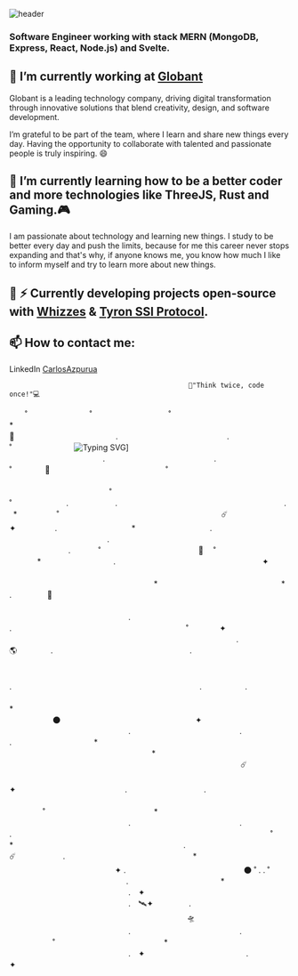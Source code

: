 ![header](https://capsule-render.vercel.app/api?type=waving&color=auto&height=300&section=header&text=Hi%20there,%20I%27m%20Carlos%20Azpurua%20and%20welcome%20to%20my%20GitHub%20Repository%F0%9F%91%8B&fontSize=25)

### Software Engineer working with stack MERN (MongoDB, Express, React, Node.js) and Svelte.

## 🔭 I’m currently working at [Globant](https://www.globant.com/es) 
     
  Globant is a leading technology company, driving digital transformation through innovative solutions that blend creativity, design, and software development.

  I’m grateful to be part of the team, where I learn and share new things every day. Having the opportunity to collaborate with talented and passionate people is truly inspiring. 😄

## 🌲 I’m currently learning how to be a better coder and more technologies like ThreeJS, Rust and Gaming.🎮

   I am passionate about technology and learning new things. I study to be better every day and push the limits, because for me this career never stops expanding and that's why, if anyone knows me, you know how much I like to inform myself and try to learn more about new things. 

## 🧙 ⚡ Currently developing projects open-source with [Whizzes](https://www.whizzes.io) & [Tyron SSI Protocol](https://www.ssiprotocol.com/#/).

## 📫 How to contact me:
   
   LinkedIn [CarlosAzpurua](https://www.linkedin.com/in/carlosazpurua/)
   
   

```
                                             💬"Think twice, code once!"💻
```


 　　˚　　　　　　　　˚   　　　　   　 　　　˚　　　　　　　　　　　　　　*　　　　　　   　　🌌　　　　　　　　　　　　　.　　　　　　　　　　　　　　. 　　 　　　　　  　　
 　　˚　　　　　　　　![Typing SVG](https://readme-typing-svg.demolab.com?font=Fira+Code&weight=200&duration=4000&pause=400&color=3754CD&center=true&width=500&lines=Think+twice;+code+once!;+Think+twice%2C+code+once!+)] 　　　　　　　　　　　　.　　　　　　　　　　　　　　. 　　 　　　　　　　  　　
           　˚　　　                　🐙　　　　　   　　　　   　 　　　˚　　　　　　　　　　　　　 　　　　　　   　　　　　　　　　　　　　　　 　　　　　　　　 　　　　　 　　 　　　　　　　  　　
 　　　　　　　　　  　　　　   　 　　 　　　　　　　　˚　　　　　　 　　　　　　   　　　　　　　　˚　　　　　　　.　　　　　　.　　　 　　　  　　 　　　　　　　  　　
 　　　.　　　　　　   　　　　 *  　 　　　˚　　　　　　　　　　　　　　   　　　　　　☄️　　　　　　　　　 　　　　　　 　✦　　　　　.　 　　 　　　　　　*　 　　
 　　　　　　.　　  　　　　   　 　　　 　　　　　　　　.　　　　　　 　　　　　　   　　　　　　　　　　　　　　　 　　　　　　　　　　　　　　 　　 　　　　　　　   . 　　
 　˚　　　　　　　　　   　    　　🚀           ˚　 　　　 　　　　　　　　　　　　　　 　　　　　　   　　　*　　　　　　　　 　. 　　　　　　　　　　　　　  　　 　　　✦ 　　　　  　　
 　　　　　　　　　　   　　　　   　 　　　 　　　　　　　　　　　　　　*　　　　　　   　　　　　　　　　*　　　　　　 　　　　　　　　　　　　　　. 　　 　　👾　　　　　  　　
 　　　　　　　　　　  　　　　   　 　　　 　　　　　　　　　　　　　 　　　　　　   　　　　　　　　　　　　　　　.　　　　　　　　　　　　　　 　　 　　　　　　　 . 　　
 　　　　　　　　　　   　　　　   　 　　　˚　　　　✦　　　　　　　　　　 　　　　　　   　　　　　　　　　　　　　　 　　　　　　　　　　　　　　. 　　 　　　　　　　 　　
　　　　　　　　　　   　　　　　🌎 　　　　.　　　　　　　　　　　　　　 　　 　.　　　　　　  　      
　　　　　　　　　　   　　　　   　 　　　 　　　　　　　　　　　　 　　　　　　   　　　　　　　　　　　　　　　 　　　　　　　.　　　　　　 　　 　　　　　　　  　　
 　　　　　　.            　　　  　　.　　   　 　　　 　　　　　　　　　　　　　 　　　　　　   　　　　　　　　　　　*　　　 　　　　　　　　　　　　　 　　 　　　　　　　   　　
 　　　　　　　　　　   　　　　   　 　　　🌑　　　　　　　　　　　　　　 　　　✦　　　   　　　　　　　　　　　　　　　.　　　　　　　　　　　　　　. 　　 　　　　　　　 . 　　
　　　　　　　　*　　   　　　　   　 　　　　　　　　　　　　　　　　　*　　　　　　   　　　　　　　　　　　　　　 　　　　　　　　　　　　　　  　　 　　　　　　　  　　
 　　　　　　　　　　  　　　　   　 　　　☄️ 　　　　　　　　　　　　　　 　　　　　　   　　　　　　　　　　　　　　　✦　　　　　　　　　　　　　　. 　　 　　　　　　　 . 　　
 　　　　　　　　　　  　　　   　　
 　　　　　　　　　　  　　　　   　 　　　˚　　　　　　　　　　　　　　*　　　　　　   　　　　　　　　　　　　　　　.　　　　　　　　　　　　　　. 　　 　　　　　　　  　　
　　　　 . 　　　　   　 　　　 　　　
 　　　　　　　　　　  　　　　   　 　　　˚　　　　　　　　　　　　　　*　　　　　　   　　　　　　　　　　　　　　　.　　　　　　　　☄️　　　　　　. 　　 　　　　　　　  　　
　　　　 * 　　　　   　 　　　 　　　　　　　　　✦                 .　 　　　　　　   　　　　　　　🌑                    ˚                .
                         .                                  ˚
　　　　　　　　　　　　　　　. 　　 　　　　　　　  　　*　　　　　　   　　　　　　　　　　　　　　　.　✦ 　　　　　　   　　　　　　　　　　　　　　　.　🛰️✦
　　　　 .    　　　　   　 　　　 　　　　　　　　　　　　　　 　　　　🛸　　   　　　　　　　　　　　　　　　.　　　　　　　　　　　　　　. 　　 　　　　　　　   　　
 　　　　　　　　　　  　　　　   　 　　　˚　　　　　　　　　　　　　　*　　　　　　   　　　　　　　　　　　　　　　.　✦　　　　　　　　　　　　　. 　　 　　　　　　　  　　
　　　　 ✦ 　　　　   　 　　　 　　　　　　　　　　　　　　 　　　　　　   　　　　　　　
     


<!--
...
...
...
- 🤔 I’m looking for help with ...
- 💬 Ask me about ...
 ...
- 😄 Pronouns: ...
- ⚡ Fun fact: ...
-->
